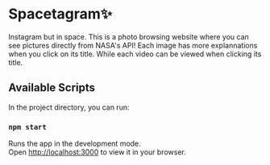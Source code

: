 # Spacetagram✨
Instagram but in space.
This is a photo browsing website where you can see pictures directly from NASA's API! 
Each image has more explannations when you click on its title. While each video can be viewed when clicking its title.

## Available Scripts

In the project directory, you can run:

### `npm start`

Runs the app in the development mode.\
Open [http://localhost:3000](http://localhost:3000) to view it in your browser.

